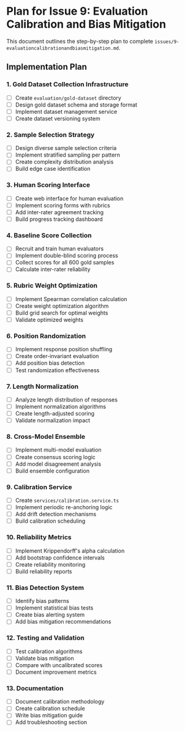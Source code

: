 # Plan for Issue 9: Evaluation Calibration and Bias Mitigation

This document outlines the step-by-step plan to complete `issues/9-evaluationcalibrationandbiasmitigation.md`.

## Implementation Plan

### 1. Gold Dataset Collection Infrastructure
- [ ] Create `evaluation/gold-dataset` directory
- [ ] Design gold dataset schema and storage format
- [ ] Implement dataset management service
- [ ] Create dataset versioning system

### 2. Sample Selection Strategy
- [ ] Design diverse sample selection criteria
- [ ] Implement stratified sampling per pattern
- [ ] Create complexity distribution analysis
- [ ] Build edge case identification

### 3. Human Scoring Interface
- [ ] Create web interface for human evaluation
- [ ] Implement scoring forms with rubrics
- [ ] Add inter-rater agreement tracking
- [ ] Build progress tracking dashboard

### 4. Baseline Score Collection
- [ ] Recruit and train human evaluators
- [ ] Implement double-blind scoring process
- [ ] Collect scores for all 600 gold samples
- [ ] Calculate inter-rater reliability

### 5. Rubric Weight Optimization
- [ ] Implement Spearman correlation calculation
- [ ] Create weight optimization algorithm
- [ ] Build grid search for optimal weights
- [ ] Validate optimized weights

### 6. Position Randomization
- [ ] Implement response position shuffling
- [ ] Create order-invariant evaluation
- [ ] Add position bias detection
- [ ] Test randomization effectiveness

### 7. Length Normalization
- [ ] Analyze length distribution of responses
- [ ] Implement normalization algorithms
- [ ] Create length-adjusted scoring
- [ ] Validate normalization impact

### 8. Cross-Model Ensemble
- [ ] Implement multi-model evaluation
- [ ] Create consensus scoring logic
- [ ] Add model disagreement analysis
- [ ] Build ensemble configuration

### 9. Calibration Service
- [ ] Create `services/calibration.service.ts`
- [ ] Implement periodic re-anchoring logic
- [ ] Add drift detection mechanisms
- [ ] Build calibration scheduling

### 10. Reliability Metrics
- [ ] Implement Krippendorff's alpha calculation
- [ ] Add bootstrap confidence intervals
- [ ] Create reliability monitoring
- [ ] Build reliability reports

### 11. Bias Detection System
- [ ] Identify bias patterns
- [ ] Implement statistical bias tests
- [ ] Create bias alerting system
- [ ] Add bias mitigation recommendations

### 12. Testing and Validation
- [ ] Test calibration algorithms
- [ ] Validate bias mitigation
- [ ] Compare with uncalibrated scores
- [ ] Document improvement metrics

### 13. Documentation
- [ ] Document calibration methodology
- [ ] Create calibration schedule
- [ ] Write bias mitigation guide
- [ ] Add troubleshooting section
